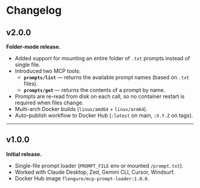 # Changelog

## v2.0.0
**Folder-mode release.**

- Added support for mounting an entire folder of `.txt` prompts instead of single file.
- Introduced two MCP tools:
  - **`prompts/list`** — returns the available prompt names (based on `.txt` files).
  - **`prompts/get`** — returns the contents of a prompt by name.
- Prompts are re-read from disk on each call, so no container restart is required when files change.
- Multi-arch Docker builds (`linux/amd64` + `linux/arm64`).
- Auto-publish workflow to Docker Hub (`:latest` on main, `:X.Y.Z` on tags).

---

## v1.0.0
**Initial release.**

- Single-file prompt loader (`PROMPT_FILE` env or mounted `/prompt.txt`).
- Worked with Claude Desktop, Zed, Gemini CLI, Cursor, Windsurf.
- Docker Hub image `flengure/mcp-prompt-loader:1.0.0`.
